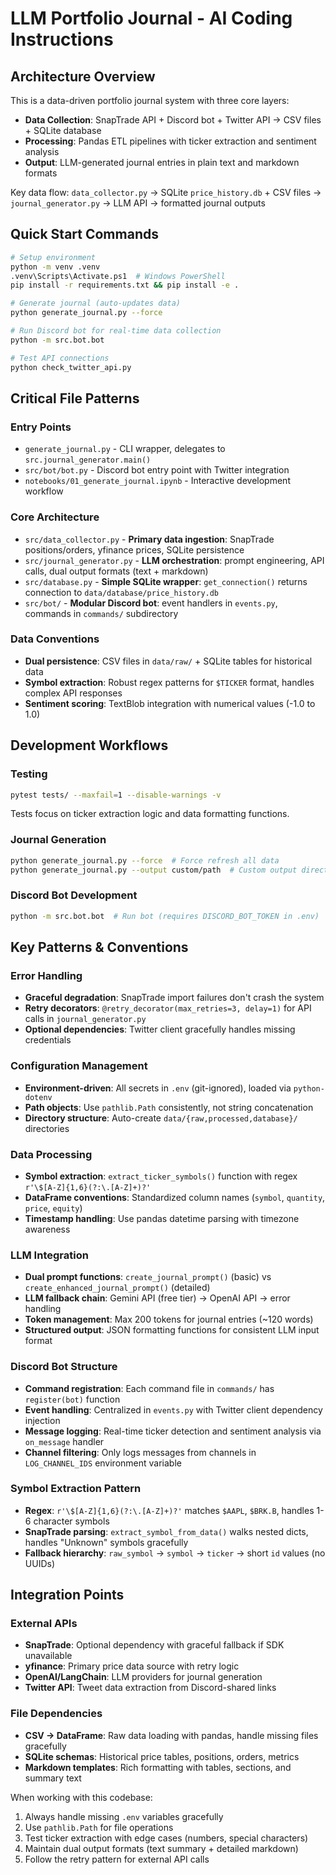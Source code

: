 # LLM Portfolio Journal - AI Coding Instructions

## Architecture Overview

This is a data-driven portfolio journal system with three core layers:
- **Data Collection**: SnapTrade API + Discord bot + Twitter API → CSV files + SQLite database
- **Processing**: Pandas ETL pipelines with ticker extraction and sentiment analysis
- **Output**: LLM-generated journal entries in plain text and markdown formats

Key data flow: `data_collector.py` → SQLite `price_history.db` + CSV files → `journal_generator.py` → LLM API → formatted journal outputs

## Quick Start Commands

```bash
# Setup environment
python -m venv .venv
.venv\Scripts\Activate.ps1  # Windows PowerShell
pip install -r requirements.txt && pip install -e .

# Generate journal (auto-updates data)
python generate_journal.py --force

# Run Discord bot for real-time data collection
python -m src.bot.bot

# Test API connections
python check_twitter_api.py
```

## Critical File Patterns

### Entry Points
- `generate_journal.py` - CLI wrapper, delegates to `src.journal_generator.main()`
- `src/bot/bot.py` - Discord bot entry point with Twitter integration
- `notebooks/01_generate_journal.ipynb` - Interactive development workflow

### Core Architecture
- `src/data_collector.py` - **Primary data ingestion**: SnapTrade positions/orders, yfinance prices, SQLite persistence
- `src/journal_generator.py` - **LLM orchestration**: prompt engineering, API calls, dual output formats (text + markdown)
- `src/database.py` - **Simple SQLite wrapper**: `get_connection()` returns connection to `data/database/price_history.db`
- `src/bot/` - **Modular Discord bot**: event handlers in `events.py`, commands in `commands/` subdirectory

### Data Conventions
- **Dual persistence**: CSV files in `data/raw/` + SQLite tables for historical data
- **Symbol extraction**: Robust regex patterns for `$TICKER` format, handles complex API responses
- **Sentiment scoring**: TextBlob integration with numerical values (-1.0 to 1.0)

## Development Workflows

### Testing
```bash
pytest tests/ --maxfail=1 --disable-warnings -v
```
Tests focus on ticker extraction logic and data formatting functions.

### Journal Generation
```bash
python generate_journal.py --force  # Force refresh all data
python generate_journal.py --output custom/path  # Custom output directory
```

### Discord Bot Development
```bash
python -m src.bot.bot  # Run bot (requires DISCORD_BOT_TOKEN in .env)
```

## Key Patterns & Conventions

### Error Handling
- **Graceful degradation**: SnapTrade import failures don't crash the system
- **Retry decorators**: `@retry_decorator(max_retries=3, delay=1)` for API calls in `journal_generator.py`
- **Optional dependencies**: Twitter client gracefully handles missing credentials

### Configuration Management
- **Environment-driven**: All secrets in `.env` (git-ignored), loaded via `python-dotenv`
- **Path objects**: Use `pathlib.Path` consistently, not string concatenation
- **Directory structure**: Auto-create `data/{raw,processed,database}/` directories

### Data Processing
- **Symbol extraction**: `extract_ticker_symbols()` function with regex `r'\$[A-Z]{1,6}(?:\.[A-Z]+)?'`
- **DataFrame conventions**: Standardized column names (`symbol`, `quantity`, `price`, `equity`)
- **Timestamp handling**: Use pandas datetime parsing with timezone awareness

### LLM Integration
- **Dual prompt functions**: `create_journal_prompt()` (basic) vs `create_enhanced_journal_prompt()` (detailed)
- **LLM fallback chain**: Gemini API (free tier) → OpenAI API → error handling
- **Token management**: Max 200 tokens for journal entries (~120 words)
- **Structured output**: JSON formatting functions for consistent LLM input format

### Discord Bot Structure
- **Command registration**: Each command file in `commands/` has `register(bot)` function
- **Event handling**: Centralized in `events.py` with Twitter client dependency injection
- **Message logging**: Real-time ticker detection and sentiment analysis via `on_message` handler
- **Channel filtering**: Only logs messages from channels in `LOG_CHANNEL_IDS` environment variable

### Symbol Extraction Pattern
- **Regex**: `r'\$[A-Z]{1,6}(?:\.[A-Z]+)?'` matches `$AAPL`, `$BRK.B`, handles 1-6 character symbols
- **SnapTrade parsing**: `extract_symbol_from_data()` walks nested dicts, handles "Unknown" symbols gracefully
- **Fallback hierarchy**: `raw_symbol` → `symbol` → `ticker` → short `id` values (no UUIDs)

## Integration Points

### External APIs
- **SnapTrade**: Optional dependency with graceful fallback if SDK unavailable
- **yfinance**: Primary price data source with retry logic
- **OpenAI/LangChain**: LLM providers for journal generation
- **Twitter API**: Tweet data extraction from Discord-shared links

### File Dependencies
- **CSV → DataFrame**: Raw data loading with pandas, handle missing files gracefully
- **SQLite schemas**: Historical price tables, positions, orders, metrics
- **Markdown templates**: Rich formatting with tables, sections, and summary text

When working with this codebase:
1. Always handle missing `.env` variables gracefully
2. Use `pathlib.Path` for file operations
3. Test ticker extraction with edge cases (numbers, special characters)
4. Maintain dual output formats (text summary + detailed markdown)
5. Follow the retry pattern for external API calls
